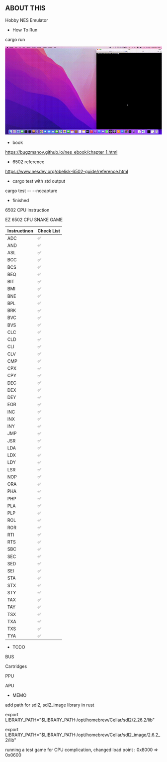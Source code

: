 ## ABOUT THIS
Hobby NES Emulator

- How To Run

cargo run

![snake_game](./docs/snake_game.gif)


- book

https://bugzmanov.github.io/nes_ebook/chapter_1.html

- 6502 reference

https://www.nesdev.org/obelisk-6502-guide/reference.html

- cargo test with std output

cargo test -- --nocapture

- finished

6502 CPU Instruction

EZ 6502 CPU SNAKE GAME

|Instructinon  |Check List|
|--------------|----------|
|ADC           | ✅       |
|AND           | ✅       |
|ASL           | ✅       |
|BCC           | ✅       |
|BCS           | ✅       |
|BEQ           | ✅       |
|BIT           | ✅       |
|BMI           | ✅       |
|BNE           | ✅       |
|BPL           | ✅       |
|BRK           | ✅       |
|BVC           | ✅       |
|BVS           | ✅       |
|CLC           | ✅       |
|CLD           | ✅       |
|CLI           | ✅       |
|CLV           | ✅       |
|CMP           | ✅       |
|CPX           | ✅       |
|CPY           | ✅       |
|DEC           | ✅       |
|DEX           | ✅       |
|DEY           | ✅       |
|EOR           | ✅       |
|INC           | ✅       |
|INX           | ✅       |
|INY           | ✅       |
|JMP           | ✅       |
|JSR           | ✅       | 
|LDA           | ✅       |
|LDX           | ✅       |
|LDY           | ✅       |
|LSR           | ✅       |
|NOP           | ✅       |
|ORA           | ✅       |
|PHA           | ✅       |
|PHP           | ✅       |
|PLA           | ✅       |
|PLP           | ✅       |
|ROL           | ✅       |
|ROR           | ✅       |
|RTI           | ✅       |
|RTS           | ✅       |
|SBC           | ✅       |
|SEC           | ✅       |
|SED           | ✅       |
|SEI           | ✅       |
|STA           | ✅       |
|STX           | ✅       |
|STY           | ✅       |
|TAX           | ✅       |
|TAY           | ✅       |
|TSX           | ✅       |
|TXA           | ✅       |
|TXS           | ✅       |
|TYA           | ✅       |


- TODO

BUS

Cartridges

PPU

APU

- MEMO

add path for sdl2, sdl2_image library in rust

export LIBRARY_PATH="$LIBRARY_PATH:/opt/homebrew/Cellar/sdl2/2.26.2/lib"

export LIBRARY_PATH="$LIBRARY_PATH:/opt/homebrew/Cellar/sdl2_image/2.6.2_2/lib"

running a test game for CPU complication, changed load point : 0x8000 => 0x0600
